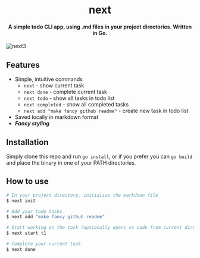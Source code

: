 
<h1 align="center">
  <br>
  next
  <br>
</h1>

<h4 align="center">A simple todo CLI app, using .md files in your project directories. Written in Go.</h4>

![next3](https://user-images.githubusercontent.com/2995732/188331439-32f49b88-49bd-4bd3-b519-9e41ef9bb2e2.gif)

## Features

* Simple, intuitive commands
  - ```next``` - show current task
  - ```next done``` - complete current task
  - ```next todo``` - show all tasks in todo list
  - ```next completed``` - show all completed tasks
  - ```next add "make fancy github readme"``` - create new task in todo list
* Saved locally in markdown format
* ***Fancy styling***


## Installation

Simply clone this repo and run ```go install```, or if you prefer you can ```go build``` and place the binary in one of your PATH directories. 

## How to use

```bash
# In your project directory, initialize the markdown file
$ next init

# Add your todo tasks
$ next add "make fancy github readme"

# Start working on the task (optionally opens vs code from current directory also)
$ next start t1

# Complete your current task
$ next done
```


